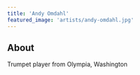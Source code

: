 ```yaml
---
title: 'Andy Omdahl'
featured_image: 'artists/andy-omdahl.jpg'
---
```


## About

Trumpet player from Olympia, Washington
